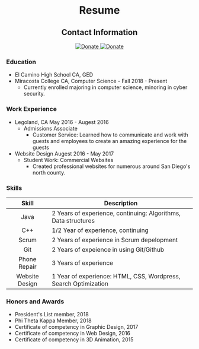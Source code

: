 <div align="center">
  <h1> Resume </h1>

<h2> Contact Information </h2>

  <a href="mailto:NickBProgramming@gmail.com?subject=Resume Contact">
    <img alt="Donate" src="https://img.shields.io/badge/Email-NickBProgramming@gmail.com-green.svg" />
  </a>
  <a href="https://github.com/NickBProgramming">
    <img alt="Donate" src="https://img.shields.io/badge/Contact-Github-blue.svg" />
  </a>
  
</div>

### Education
+ El Camino High School CA, GED
+ Miracosta College CA, Computer Science - Fall 2018 - Present
  - Currently enrolled majoring in computer science, minoring in cyber security.

### Work Experience
+ Legoland, CA  May 2016 - Augest 2016
  - Admissions Associate
    * Customer Service: Learned how to communicate and work with guests and employees to create an amazing experience for the guests
+ Website Design Augest 2016 - May 2017
  - Student Work: Commercial Websites 
    * Created professional websites for numerous around San Diego's north county.
    
### Skills
 Skill | Description 
:---:|---
 Java   | 2 Years of experience, continuing: Algorithms, Data structures
 C++    | 1/2 Year of experience, continuing
 Scrum  | 2 Years of experience in Scrum depelopment
 Git    | 2 Years of expeience in using Git/Github
 Phone Repair | 3 Years of experience
 Website Design | 1 Year of experience: HTML, CSS, Wordpress, Search Optimization

### Honors and Awards
- President's List member, 2018
- Phi Theta Kappa Member, 2018
- Certificate of competency in Graphic Design, 2017
- Certificate of competency in Web Design, 2016
- Certificate of competency in 3D Animation, 2015
